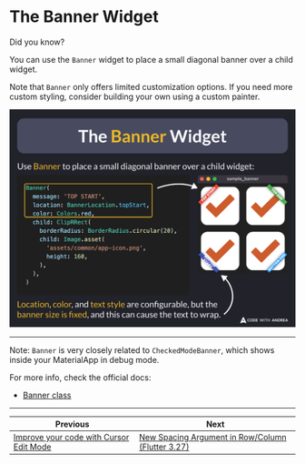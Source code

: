 # The Banner Widget

Did you know?

You can use the `Banner` widget to place a small diagonal banner over a child widget.

Note that `Banner` only offers limited customization options. If you need more custom styling, consider building your own using a custom painter.

![](215.png)

<!-- 
// Use Banner to place a small diagonal banner over a child widget
Banner(
  message: 'TOP START',
  location: BannerLocation.topStart,
  color: Colors.red,
  child: ClipRRect(
    borderRadius: BorderRadius.circular(20),
    child: Image.asset(
      'assets/common/app-icon.png',
      height: 160,
    ),
  ),
)
// Location, color, and text style are configurable, but the banner size is fixed, and this can cause the text to wrap.
-->

---

Note: `Banner` is very closely related to `CheckedModeBanner`, which shows inside your MaterialApp in debug mode.

For more info, check the official docs:

- [Banner class](https://api.flutter.dev/flutter/widgets/Banner-class.html)

---

| Previous | Next |
| -------- | ---- |
| [Improve your code with Cursor Edit Mode](../0214-cursor-edit-mode/index.md) | [New Spacing Argument in Row/Column (Flutter 3.27)](../0216-spacing-row-column/index.md) |

<!-- TWITTER|https://x.com/biz84/status/1866482324105490628 -->
<!-- LINKEDIN|https://www.linkedin.com/posts/andreabizzotto_did-you-know-you-can-use-the-banner-widget-activity-7272248288236519424-tfzF -->
<!-- BLUESKY|https://bsky.app/profile/codewithandrea.com/post/3lcxfixclys2f -->